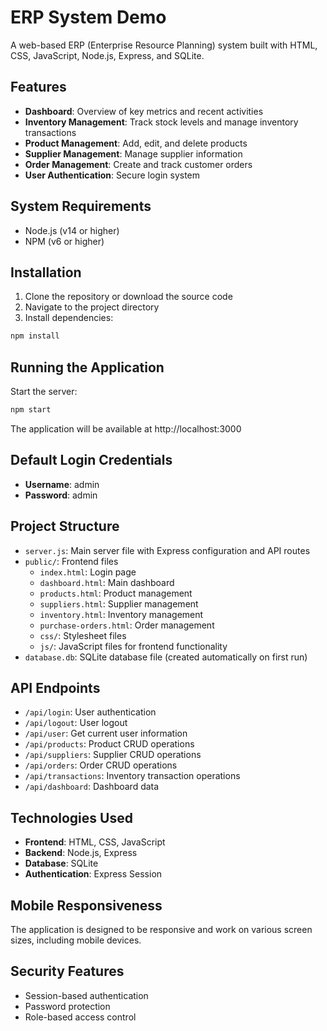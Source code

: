 # ERP System Demo

A web-based ERP (Enterprise Resource Planning) system built with HTML, CSS, JavaScript, Node.js, Express, and SQLite.

## Features

- **Dashboard**: Overview of key metrics and recent activities
- **Inventory Management**: Track stock levels and manage inventory transactions
- **Product Management**: Add, edit, and delete products
- **Supplier Management**: Manage supplier information
- **Order Management**: Create and track customer orders
- **User Authentication**: Secure login system

## System Requirements

- Node.js (v14 or higher)
- NPM (v6 or higher)

## Installation

1. Clone the repository or download the source code
2. Navigate to the project directory
3. Install dependencies:

```bash
npm install
```

## Running the Application

Start the server:

```bash
npm start
```

The application will be available at http://localhost:3000

## Default Login Credentials

- **Username**: admin
- **Password**: admin

## Project Structure

- `server.js`: Main server file with Express configuration and API routes
- `public/`: Frontend files
  - `index.html`: Login page
  - `dashboard.html`: Main dashboard
  - `products.html`: Product management
  - `suppliers.html`: Supplier management
  - `inventory.html`: Inventory management
  - `purchase-orders.html`: Order management
  - `css/`: Stylesheet files
  - `js/`: JavaScript files for frontend functionality
- `database.db`: SQLite database file (created automatically on first run)

## API Endpoints

- `/api/login`: User authentication
- `/api/logout`: User logout
- `/api/user`: Get current user information
- `/api/products`: Product CRUD operations
- `/api/suppliers`: Supplier CRUD operations
- `/api/orders`: Order CRUD operations
- `/api/transactions`: Inventory transaction operations
- `/api/dashboard`: Dashboard data

## Technologies Used

- **Frontend**: HTML, CSS, JavaScript
- **Backend**: Node.js, Express
- **Database**: SQLite
- **Authentication**: Express Session

## Mobile Responsiveness

The application is designed to be responsive and work on various screen sizes, including mobile devices.

## Security Features

- Session-based authentication
- Password protection
- Role-based access control
